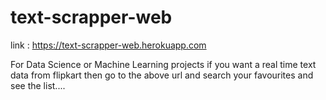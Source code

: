 # text-scrapper-web

link : https://text-scrapper-web.herokuapp.com 

For Data Science or Machine Learning projects if you want a real time text data from flipkart then go to the above url and search your favourites and see the list....
